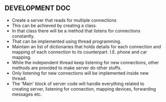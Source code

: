 ## DEVELOPMENT DOC

* Create a server that reads for multiple connections
* This can be achieved by creating a class.
* In that class there will be a method that listens for
connections constantly.
* That can be implemented using thread programming.
* Maintain an list of dictionaries that holds details
for each connection and mapping of each connection to 
its counterpart. I.E. phone and car mapping.
* While the independent thread keep listening for new 
connections, other methods are provided to make server 
do other stuffs.
* Only listening for new connections will be implemented 
inside new thread.
* The 'Main' block of server code will handle everything
related to creating server, listening for connection,
mapping devices, forwarding messages etc.